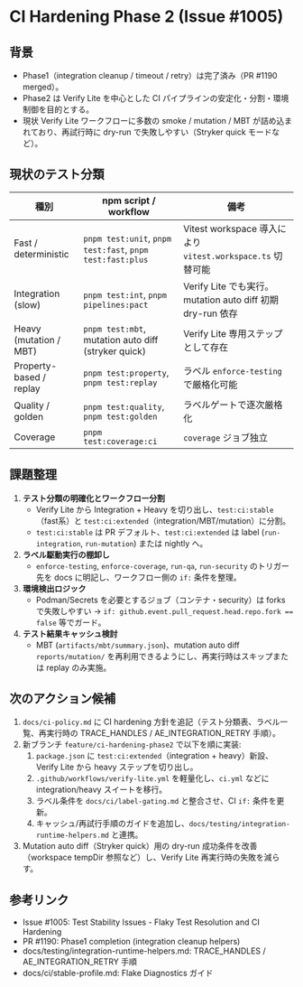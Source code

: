 # CI Hardening Phase 2 (Issue #1005)

## 背景
- Phase1（integration cleanup / timeout / retry）は完了済み（PR #1190 merged）。
- Phase2 は Verify Lite を中心とした CI パイプラインの安定化・分割・環境制御を目的とする。
- 現状 Verify Lite ワークフローに多数の smoke / mutation / MBT が詰め込まれており、再試行時に dry-run で失敗しやすい（Stryker quick モードなど）。

## 現状のテスト分類
| 種別 | npm script / workflow | 備考 |
|------|----------------------|------|
| Fast / deterministic | `pnpm test:unit`, `pnpm test:fast`, `pnpm test:fast:plus` | Vitest workspace 導入により `vitest.workspace.ts` 切替可能 |
| Integration (slow) | `pnpm test:int`, `pnpm pipelines:pact` | Verify Lite でも実行。mutation auto diff 初期 dry-run 依存 |
| Heavy (mutation / MBT) | `pnpm test:mbt`, mutation auto diff (stryker quick) | Verify Lite 専用ステップとして存在 |
| Property-based / replay | `pnpm test:property`, `pnpm test:replay` | ラベル `enforce-testing` で厳格化可能 |
| Quality / golden | `pnpm test:quality`, `pnpm test:golden` | ラベルゲートで逐次厳格化 |
| Coverage | `pnpm test:coverage:ci` | `coverage` ジョブ独立 |

## 課題整理
1. **テスト分類の明確化とワークフロー分割**  
   - Verify Lite から Integration + Heavy を切り出し、`test:ci:stable`（fast系）と `test:ci:extended`（integration/MBT/mutation）に分割。
   - `test:ci:stable` は PR デフォルト、`test:ci:extended` は label (`run-integration`, `run-mutation`) または nightly へ。
2. **ラベル駆動実行の棚卸し**  
   - `enforce-testing`, `enforce-coverage`, `run-qa`, `run-security` のトリガー先を docs に明記し、ワークフロー側の `if:` 条件を整理。
3. **環境検出ロジック**  
   - Podman/Secrets を必要とするジョブ（コンテナ・security）は forks で失敗しやすい → `if: github.event.pull_request.head.repo.fork == false` 等でガード。
4. **テスト結果キャッシュ検討**  
   - MBT (`artifacts/mbt/summary.json`)、mutation auto diff `reports/mutation/` を再利用できるようにし、再実行時はスキップまたは replay のみ実施。

## 次のアクション候補
1. `docs/ci-policy.md` に CI hardening 方針を追記（テスト分類表、ラベル一覧、再実行時の TRACE_HANDLES / AE_INTEGRATION_RETRY 手順）。  
2. 新ブランチ `feature/ci-hardening-phase2` で以下を順に実装:
   1. `package.json` に `test:ci:extended`（integration + heavy）新設、Verify Lite から heavy ステップを切り出し。
   2. `.github/workflows/verify-lite.yml` を軽量化し、`ci.yml` などに integration/heavy スイートを移行。
   3. ラベル条件を `docs/ci/label-gating.md` と整合させ、CI `if:` 条件を更新。
   4. キャッシュ/再試行手順のガイドを追加し、`docs/testing/integration-runtime-helpers.md` と連携。
3. Mutation auto diff（Stryker quick）用の dry-run 成功条件を改善（workspace tempDir 参照など）し、Verify Lite 再実行時の失敗を減らす。

## 参考リンク
- Issue #1005: Test Stability Issues - Flaky Test Resolution and CI Hardening
- PR #1190: Phase1 completion (integration cleanup helpers)
- docs/testing/integration-runtime-helpers.md: TRACE_HANDLES / AE_INTEGRATION_RETRY 手順
- docs/ci/stable-profile.md: Flake Diagnostics ガイド
